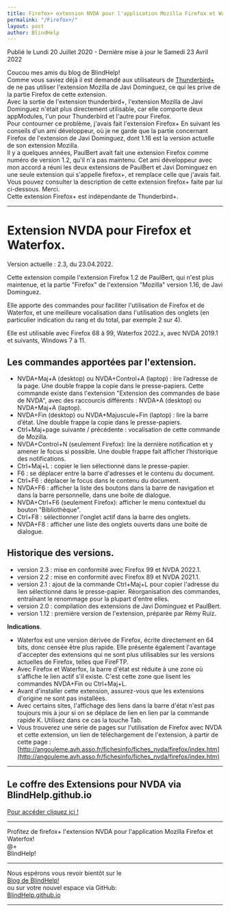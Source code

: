 ```yaml
---
title: Firefox+ extension NVDA pour l'application Mozilla Firefox et Waterfox
permalink: "/Firefox+/"
layout: post
author: BlindHelp
---
```


<footer>Publié le Lundi 20 Juillet 2020 - Dernière mise à jour le Samedi 23 Avril 2022</footer>


Coucou mes amis du blog de BlindHelp!    
Comme vous saviez déjà il est demandé aux utilisateurs de [Thunderbird+](http://www.rptools.org/Outils-DV/NVDA-ThunderbirdPlus.html#toc3) de ne pas utiliser l'extension Mozilla de Javi Dominguez, ce qui les prive de la partie Firefox de cette extension.    
Avec la sortie de l'extension thunderbird+, l'extension Mozilla de Javi Dominguez n'était plus directement utilisable, car elle comporte deux appModules, l'un pour Thunderbird et l'autre pour Firefox.    
Pour contourner ce problème, j'avais fait l'extension Firefox+ En suivant les conseils d'un ami développeur, où je ne garde que la partie concernant Firefox de l'extension de Javi Dominguez, dont 1.16 est la version actuelle de son extension Mozilla.    
Il y a quelques années, PaulBert avait fait une extension Firefox comme numéro de version 1.2, qu'il n'a pas maintenu. Cet ami développeur  avec mon accord a réuni les deux extensions de PaulBert et Javi Dominguez en une seule extension qui s'appelle firefox+, et remplace celle que j'avais fait. Vous pouvez consulter la description de cette extension firefox+ faite par lui ci-dessous. Merci.    
Cette extension Firefox+ est indépendante de Thunderbird+.    

---

# Extension NVDA pour Firefox et Waterfox.
 
 Version actuelle : 2.3, du 23.04.2022.

Cette extension compile l'extension Firefox 1.2 de PaulBert, qui n'est plus maintenue, et la partie "Firefox" de l'extension "Mozilla" version 1.16, de Javi Dominguez.

Elle apporte des commandes pour faciliter l'utilisation de Firefox et de Waterfox, et une meilleure vocalisation dans l'utilisation des onglets (en particulier indication du rang et du total, par exemple 2 sur 4).

Elle est utilisable avec Firefox 68 à 99, Waterfox 2022.x, avec NVDA 2019.1 et suivants, Windows 7 à 11.


## Les commandes apportées par l'extension.
* NVDA+Maj+A (desktop) ou NVDA+Control+A (laptop) : lire l’adresse de la page. Une double frappe la copie dans le presse-papiers. Cette commande existe dans l'extension "Extension des commandes de base de NVDA", avec des raccourcis différents : NVDA+A (desktop) ou NVDA+Maj+A (laptop).
* NVDA+Fin (desktop) ou NVDA+Majuscule+Fin (laptop) : lire la barre d’état. Une double frappe la copie dans le presse-papiers.
* Ctrl+Maj+page suivante / précédente : vocalisation de cette commande de Mozilla.
* NVDA+Control+N (seulement Firefox): lire la dernière notification et y amener le focus si possible. Une double frappe fait afficher l’historique des notifications.
* Ctrl+Maj+L : copier le lien sélectionné dans le presse-papier.  
* F6 : se déplacer entre la barre d'adresses et le contenu du document.
* Ctrl+F6 : déplacer le focus dans le contenu du document.
* NVDA+F6 : afficher la liste des boutons dans la barre de navigation et dans la barre personnelle, dans une boite de dialogue.
* NVDA+Ctrl+F6 (seulement Firefox): afficher le menu contextuel du bouton "Bibliothèque".
* Ctrl+F8 : sélectionner l'onglet actif dans la barre des onglets. 
* NVDA+F8 : afficher une liste des onglets ouverts dans une boite de dialogue. 

## Historique des versions.
- version 2.3 : mise en conformité avec Firefox 99 et NVDA 2022.1.
- version 2.2 : mise en conformité avec Firefox 89 et NVDA 2021.1.
- version 2.1 : ajout de la commande Ctrl+Maj+L pour copier l'adresse du lien sélectionné dans le presse-papier. Réorganisation des commandes, entraînant le renommage pour la plupart d'entre elles.
- version 2.0 : compilation des extensions de Javi Dominguez et PaulBert.
- version 1.12 : première version de l'extension, préparée par Rémy Ruiz.


**Indications**.

* Waterfox est une version dérivée de Firefox, écrite directement en 64 bits, donc censée être plus rapide. Elle présente également l'avantage d'accepter des extensions qui ne sont plus utilisables sur les versions actuelles de Firefox, telles que FireFTP.
* Avec Firefox et Waterfox, la barre d'état est réduite à une zone où s'affiche le lien actif s'il existe. C'est cette zone que lisent les commandes NVDA+Fin ou Ctrl+Maj+L.
* Avant d'installer cette extension, assurez-vous que les extensions d'origine ne sont pas installées.
* Avec certains sites, l'affichage des liens dans la barre d'état n'est pas toujours mis à jour si on se déplace de lien en lien par la commande rapide K. Utilisez dans ce cas la touche Tab.
* Vous trouverez une série de pages sur l'utilisation de Firefox avec NVDA et cette extension, un lien de téléchargement de l'extension, à partir de cette page :
[http://angouleme.avh.asso.fr/fichesinfo/fiches_nvda/firefox/index.htm](http://angouleme.avh.asso.fr/fichesinfo/fiches_nvda/firefox/index.htm)

---

## Le coffre des Extensions pour NVDA via BlindHelp.github.io ##
[Pour accéder cliquez ici !](https://blindhelp.github.io/Le%20coffre%20des%20Modules%20Complementaires%20pour%20NVDA.html)    

---

Profitez de firefox+ l'extension NVDA pour l'application Mozilla Firefox et Waterfox!    
@+    
BlindHelp!    

---

Nous espérons vous revoir bientôt sur le      
[Blog de BlindHelp!](http://blindhelp.blogspot.fr/)                    
ou sur  votre nouvel espace via GitHub:                     
[BlindHelp.github.io](https://blindhelp.github.io)                    

---